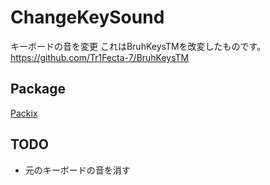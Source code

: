 # ChangeKeySound
キーボードの音を変更
これはBruhKeysTMを改変したものです。
https://github.com/Tr1Fecta-7/BruhKeysTM

## Package
[Packix](https://repo.packix.com/package/com.zunda.changekeysound/)  

## TODO
- 元のキーボードの音を消す

